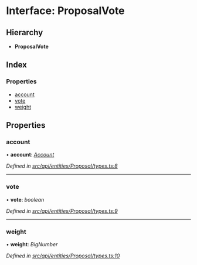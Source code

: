 # Interface: ProposalVote

## Hierarchy

* **ProposalVote**

## Index

### Properties

* [account](proposalvote.md#account)
* [vote](proposalvote.md#vote)
* [weight](proposalvote.md#weight)

## Properties

###  account

• **account**: *[Account](../classes/account.md)*

*Defined in [src/api/entities/Proposal/types.ts:8](https://github.com/PolymathNetwork/polymesh-sdk/blob/da0f7fd7/src/api/entities/Proposal/types.ts#L8)*

___

###  vote

• **vote**: *boolean*

*Defined in [src/api/entities/Proposal/types.ts:9](https://github.com/PolymathNetwork/polymesh-sdk/blob/da0f7fd7/src/api/entities/Proposal/types.ts#L9)*

___

###  weight

• **weight**: *BigNumber*

*Defined in [src/api/entities/Proposal/types.ts:10](https://github.com/PolymathNetwork/polymesh-sdk/blob/da0f7fd7/src/api/entities/Proposal/types.ts#L10)*

